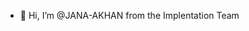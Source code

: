 - 👋 Hi, I’m @JANA-AKHAN from the Implentation Team 


<!---
JANA-AKHAN/JANA-AKHAN is a ✨ special ✨ repository because its `README.md` (this file) appears on your GitHub profile.
You can click the Preview link to take a look at your changes.
--->
